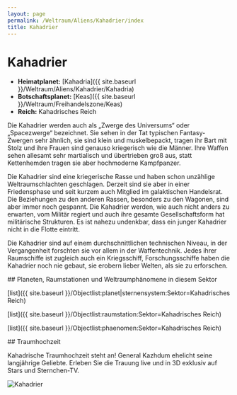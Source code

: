 ```yaml
---
layout: page
permalink: /Weltraum/Aliens/Kahadrier/index
title: Kahadrier
---
```



# Kahadrier


- **Heimatplanet:** [Kahadria]({{ site.baseurl }}/Weltraum/Aliens/Kahadrier/Kahadria)
- **Botschaftsplanet:** [Keas]({{ site.baseurl }}/Weltraum/Freihandelszone/Keas)
- **Reich:** Kahadrisches Reich

Die Kahadrier werden auch als &bdquo;Zwerge des Universums&ldquo; oder &bdquo;Spacezwerge&ldquo; bezeichnet. Sie sehen in der Tat typischen Fantasy-Zwergen sehr ähnlich, sie sind klein und muskelbepackt, tragen ihr Bart mit Stolz und ihre Frauen sind genauso kriegerisch wie die Männer. Ihre Waffen sehen allesamt sehr martialisch und übertrieben groß aus, statt Kettenhemden tragen sie aber hochmoderne Kampfpanzer.

Die Kahadrier sind eine kriegerische Rasse und haben schon unzählige Weltraumschlachten geschlagen. Derzeit sind sie aber in einer Friedensphase und seit kurzem auch Mitglied im galaktischen Handelsrat. Die Beziehungen zu den anderen Rassen, besonders zu den Wagonen, sind aber immer noch gespannt. Die Kahadrier werden, wie auch nicht anders zu erwarten, vom Militär regiert und auch ihre gesamte Gesellschaftsform hat militärische Strukturen. Es ist nahezu undenkbar, dass ein junger Kahadrier nicht in die Flotte eintritt.

Die Kahadrier sind auf einem durchschnittlichen technischen Niveau, in der Vergangenheit forschten sie vor allem in der Waffentechnik. Jedes ihrer Raumschiffe ist zugleich auch ein Kriegsschiff, Forschungsschiffe haben die Kahadrier noch nie gebaut, sie erobern lieber Welten, als sie zu erforschen.

<div class="hinweis">
## Planeten, Raumstationen und Weltraumphänomene in diesem Sektor

[list]({{ site.baseurl }}/Objectlist:planet|sternensystem:Sektor=Kahadrisches Reich)

[list]({{ site.baseurl }}/Objectlist:raumstation:Sektor=Kahadrisches Reich)

[list]({{ site.baseurl }}/Objectlist:phaenomen:Sektor=Kahadrisches Reich)

</div>
<div class="anmerkung">
## Traumhochzeit

Kahadrische Traumhochzeit steht an! General Kazhdum ehelicht seine langjährige Geliebte. Erleben Sie die Trauung live und in 3D exklusiv auf Stars und Sternchen-TV.

</div>

<aside><img alt="Kahadrier" src="{{ site.baseurl }}/assets/pics/spacepirates/gallery/sp/nrm/kahadrier.jpg" /></aside>

